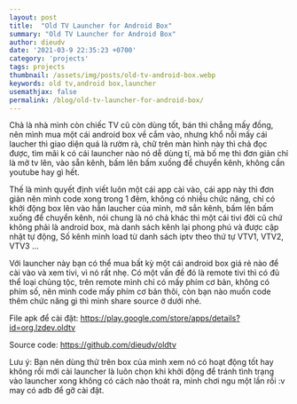 ```yaml
---
layout: post
title:  "Old TV Launcher for Android Box"
summary: "Old TV Launcher for Android Box"
author: dieudv
date: '2021-03-9 22:35:23 +0700'
category: 'projects'
tags: projects
thumbnail: /assets/img/posts/old-tv-android-box.webp
keywords: old tv,android box,launcher
usemathjax: false
permalink: /blog/old-tv-launcher-for-android-box/
---
```


Chả là nhà mình còn chiếc TV cũ còn dùng tốt, bán thì chẳng mấy đồng, nên mình mua một cái android box về cắm vào, nhưng khổ nỗi mấy cái laucher thì giao diện quá là rườm rà, chữ trên màn hình này thì chả đọc được, tìm mãi k có cái launcher nào nó dễ dùng tí, mà bố mẹ thì đơn giản chỉ là mở tv lên, vào sẵn kênh, bấm lên bấm xuống để chuyển kênh, không cần youtube hay gì hết.

Thế là mình quyết định viết luôn một cái app cài vào, cái app này thì đơn giản nên mình code xong trong 1 đêm, không có nhiều chức năng, chỉ có khởi động box lên vào hẳn laucher của mình, mở sẳn kênh, bấm lên bấm xuống để chuyển kênh, nói chung là nó chả khác thì một cái tivi đời cũ chứ không phải là android box, mà danh sách kênh lại phong phú và được cập nhật tự động,
Số kênh mình load từ danh sách iptv theo thứ tự VTV1, VTV2, VTV3 ...

Với launcher này bạn có thể mua bất kỳ một cái android box giá rẻ nào để cài vào và xem tivi, vì nó rất nhẹ.
Có một vấn đề đó là remote tivi thì có đủ thể loại chủng tộc, trên remote mình chỉ có mấy phím cơ bản, không có phím số, nên mình code mấy phím cơ bản thôi, còn bạn nào muốn code thêm chức năng gì thì mình share source ở dưới nhé.

File apk để cài đặt: https://play.google.com/store/apps/details?id=org.lzdev.oldtv

Source code: https://github.com/dieudv/oldtv

Lưu ý: Bạn nên dùng thử trên box của mình xem nó có hoạt động tốt hay không rồi mới cài launcher là luôn chọn khi khởi động để tránh tình trạng vào launcher xong không có cách nào thoát ra, mình chơi ngu một lần rồi :v may có adb để gỡ cài đặt.
